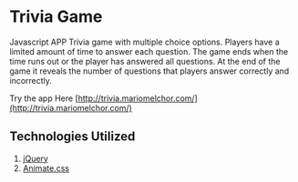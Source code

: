 # Trivia Game

Javascript APP Trivia game with multiple choice options. Players have a limited amount of time to answer each question. The game ends when the time runs out or the player has answered all questions. At the end of the game it reveals the number of questions that players answer correctly and incorrectly.

Try the app Here [http://trivia.mariomelchor.com/](http://trivia.mariomelchor.com/)

## Technologies Utilized

1. [jQuery](https://jquery.com/)
2. [Animate.css](https://github.com/daneden/animate.css)